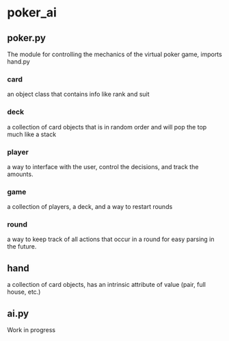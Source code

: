 # poker_ai

## poker.py
The module for controlling the mechanics of the virtual poker game, imports hand.py

### card
an object class that contains info like rank and suit

### deck
a collection of card objects that is in random order and will pop the top much like a stack
### player
a way to interface with the user, control the decisions, and track the amounts.
### game
a collection of players, a deck, and a way to restart rounds
### round
a way to keep track of all actions that occur in a round for easy parsing in the future.


## hand
a collection of card objects, has an intrinsic attribute of value (pair, full house, etc.)

## ai.py
Work in progress
